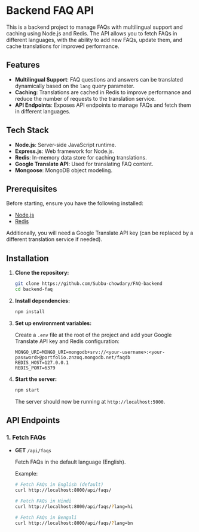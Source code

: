# Backend FAQ API

This is a backend project to manage FAQs with multilingual support and caching using Node.js and Redis. The API allows you to fetch FAQs in different languages, with the ability to add new FAQs, update them, and cache translations for improved performance.

## Features

- **Multilingual Support**: FAQ questions and answers can be translated dynamically based on the `lang` query parameter.
- **Caching**: Translations are cached in Redis to improve performance and reduce the number of requests to the translation service.
- **API Endpoints**: Exposes API endpoints to manage FAQs and fetch them in different languages.

## Tech Stack

- **Node.js**: Server-side JavaScript runtime.
- **Express.js**: Web framework for Node.js.
- **Redis**: In-memory data store for caching translations.
- **Google Translate API**: Used for translating FAQ content.
- **Mongoose**: MongoDB object modeling.
  
## Prerequisites

Before starting, ensure you have the following installed:

- [Node.js](https://nodejs.org/)
- [Redis](https://redis.io/)

Additionally, you will need a Google Translate API key (can be replaced by a different translation service if needed).

## Installation

1. **Clone the repository:**

    ```bash
    git clone https://github.com/Subbu-chowdary/FAQ-backend
    cd backend-faq
    ```

2. **Install dependencies:**

    ```bash
    npm install
    ```

3. **Set up environment variables:**

    Create a `.env` file at the root of the project and add your Google Translate API key and Redis configuration:

    ```env
    MONGO_URI=MONGO_URI=mongodb+srv://<your-username>:<your-password>@portfolio.znzoq.mongodb.net/faqdb
    REDIS_HOST=127.0.0.1
    REDIS_PORT=6379
    
    ```

4. **Start the server:**

    ```bash
    npm start
    ```

    The server should now be running at `http://localhost:5000`.

## API Endpoints

### 1. Fetch FAQs

- **GET** `/api/faqs`

  Fetch FAQs in the default language (English).

  Example:
  ```bash
  # Fetch FAQs in English (default)
  curl http://localhost:8000/api/faqs/

  # Fetch FAQs in Hindi
  curl http://localhost:8000/api/faqs/?lang=hi

  # Fetch FAQs in Bengali
  curl http://localhost:8000/api/faqs/?lang=bn
  ```
  
